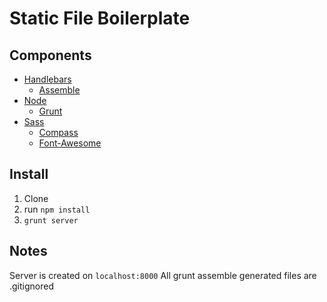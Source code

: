 Static File Boilerplate
==============

Components
----------
+ [Handlebars](http://handlebarsjs.com/)
	+ [Assemble](assemble.io)
+ [Node](http://nodejs.org/)
	+ [Grunt](compass-style.org)
+ [Sass](http://sass-lang.com/)
	+ [Compass](compass-style.org)
	+ [Font-Awesome](http://fortawesome.github.io/)

Install
----------
1. Clone
2. run `npm install`
3. `grunt server`

Notes
----------
Server is created on `localhost:8000`
All grunt assemble generated files are .gitignored
